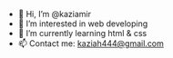 - 👋 Hi, I’m @kaziamir
- 👀 I’m interested in web developing
- 🌱 I’m currently learning html & css
- 📫 Contact me: kaziah444@gmail.com

<!---
kaziamir/kaziamir is a ✨ special ✨ repository because its `README.md` (this file) appears on your GitHub profile.
You can click the Preview link to take a look at your changes.
--->

